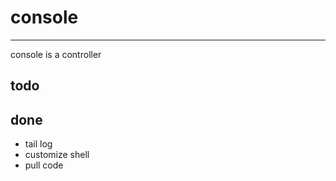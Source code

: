 # console
--------------
console is a controller

## todo

## done
- tail log  
- customize shell
- pull code  
